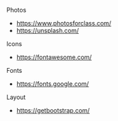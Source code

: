 
Photos
- https://www.photosforclass.com/
- https://unsplash.com/

Icons
- https://fontawesome.com/

Fonts
- https://fonts.google.com/

Layout
- https://getbootstrap.com/